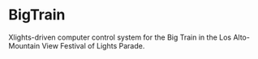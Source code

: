 # BigTrain

Xlights-driven computer control system for the Big Train in the Los Alto-Mountain View Festival of Lights Parade.
